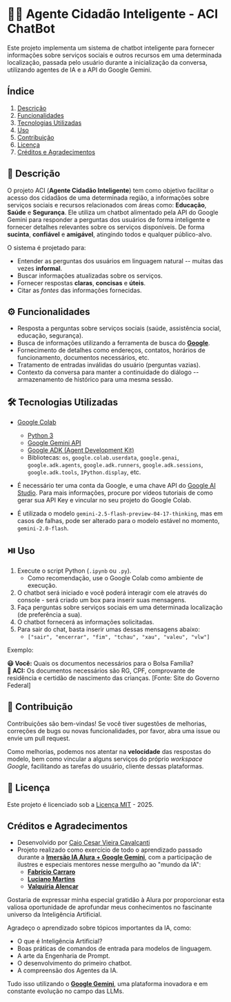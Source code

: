 # 👮🧠 Agente Cidadão Inteligente - ACI ChatBot

Este projeto implementa um sistema de chatbot inteligente para fornecer informações sobre serviços sociais e outros recursos em uma determinada localização, passada pelo usuário durante a inicialização da conversa, utilizando agentes de IA e a API do Google Gemini.

##   Índice

1.  [Descrição](#descrição)
2.  [Funcionalidades](#funcionalidades)
3.  [Tecnologias Utilizadas](#tecnologias-utilizadas)
4.  [Uso](#uso)
5.  [Contribuição](#contribuição)
6.  [Licença](#licença)
7.  [Créditos e Agradecimentos](#créditos-agradecimentos)

##  💭 Descrição <a name="descrição"></a>

O projeto ACI (**Agente Cidadão Inteligente**) tem como objetivo facilitar o acesso dos cidadãos de uma determinada região, a informações sobre serviços sociais e recursos relacionados com áreas como: **Educação**, **Saúde** e **Segurança**. Ele utiliza um chatbot alimentado pela API do Google Gemini para responder a perguntas dos usuários de forma inteligente e fornecer detalhes relevantes sobre os serviços disponíveis. De forma **sucinta**, **confiável** e **amigável**, atingindo todos e qualquer público-alvo.

O sistema é projetado para:

* Entender as perguntas dos usuários em linguagem natural -- muitas das vezes **informal**.
* Buscar informações atualizadas sobre os serviços.
* Fornecer respostas **claras**, **concisas** e **úteis**.
* Citar as _fontes_ das informações fornecidas.

## ⚙️ Funcionalidades <a name="funcionalidades"></a>

* Resposta a perguntas sobre serviços sociais (saúde, assistência social, educação, segurança).
* Busca de informações utilizando a ferramenta de busca do [**Google**](https://www.google.com/).
* Fornecimento de detalhes como endereços, contatos, horários de funcionamento, documentos necessários, etc.
* Tratamento de entradas inválidas do usuário (perguntas vazias).
* Contexto da conversa para manter a continuidade do diálogo -- armazenamento de histórico para uma mesma sessão.

## 🛠️ Tecnologias Utilizadas <a name="tecnologias-utilizadas"></a>

* [Google Colab](https://colab.research.google.com/)
    * [Python 3](https://www.python.org/)
    * [Google Gemini API](https://gemini.google.com/app?hl=pt-PT)
    * [Google ADK (Agent Development Kit)](https://google.github.io/adk-docs/)
    * Bibliotecas: `os`, `google.colab.userdata`, `google.genai`, `google.adk.agents`, `google.adk.runners`, `google.adk.sessions`, `google.adk.tools`, `IPython.display`, etc.

* É necessário ter uma conta da Google, e uma chave API do [Google AI Studio](https://aistudio.google.com/prompts/new_chat). Para mais informações, procure por vídeos tutoriais de como gerar sua API Key e vincular no seu projeto do Google Colab.

* É utilizada o modelo `gemini-2.5-flash-preview-04-17-thinking`, mas em casos de falhas, pode ser alterado para o modelo estável no momento, `gemini-2.0-flash`.

## ⏯️ Uso <a name="uso"></a>

1.  Execute o script Python (`.ipynb` ou `.py`).
    * Como recomendação, use o Google Colab como ambiente de execução.
2.  O chatbot será iniciado e você poderá interagir com ele através do console - será criado um box para inserir suas mensagens.
3.  Faça perguntas sobre serviços sociais em uma determinada localização (de preferência a sua).
4.  O chatbot fornecerá as informações solicitadas.  
5. Para sair do chat, basta inserir umas dessas mensagens abaixo:
    * `["sair", "encerrar", "fim", "tchau", "xau", "valeu", "vlw"]`

Exemplo: <br>

**😃 Você:** Quais os documentos necessários para o Bolsa Família?  
**👮 ACI:** Os documentos necessários são RG, CPF, comprovante de residência e certidão de nascimento das crianças. [Fonte: Site do Governo Federal]

## 🌟 Contribuição <a name="contribuição"></a>

Contribuições são bem-vindas! Se você tiver sugestões de melhorias, correções de bugs ou novas funcionalidades, por favor, abra uma issue ou envie um pull request.

Como melhorias, podemos nos atentar na **velocidade** das respostas do modelo, bem como vincular a alguns serviços do próprio _workspace Google_, facilitando as tarefas do usuário, cliente dessas plataformas.

## 📜 Licença <a name="licença"></a>

Este projeto é licenciado sob a [Licença MIT](https://github.com/CesarImperas/agente-cidadao-inteligente/blob/main/LICENSE) - 2025.

## Créditos e Agradecimentos <a name="créditos-agradecimentos"></a>

* Desenvolvido por [Caio Cesar Vieira Cavalcanti](https://www.linkedin.com/in/caiocesarvieira/)
* Projeto realizado como exercício de todo o aprendizado passado durante a [**Imersão IA Alura + Google Gemini**](https://www.alura.com.br/cursos-online-tecnologia), com a participação de ilustres e especiais mentores nesse mergulho ao "mundo da IA":
    * [**Fabrício Carraro**](https://www.linkedin.com/in/fabriciocarraro/)
    * [**Luciano Martins**](https://www.linkedin.com/in/lucianommartins/)
    * [**Valquíria Alencar**](https://www.linkedin.com/in/valquiria-alencar/)  

Gostaria de expressar minha especial gratidão à Alura por proporcionar esta valiosa oportunidade de aprofundar meus conhecimentos no fascinante universo da Inteligência Artificial.

Agradeço o aprendizado sobre tópicos importantes da IA, como:

* O que é Inteligência Artificial?
* Boas práticas de comandos de entrada para modelos de linguagem.
* A arte da Engenharia de Prompt.
* O desenvolvimento do primeiro chatbot.
* A compreensão dos Agentes da IA.

Tudo isso utilizando o [**Google Gemini**](https://gemini.google.com/app?hl=pt-PT), uma plataforma inovadora e em constante evolução no campo das LLMs.